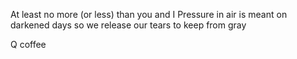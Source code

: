 At least no more (or less) than you and I
Pressure in air is meant on darkened days
so we release our tears to keep from gray

Q coffee